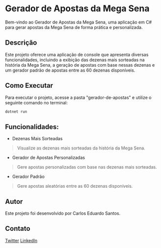 # Gerador de Apostas da Mega Sena

Bem-vindo ao Gerador de Apostas da Mega Sena, uma aplicação em C# para gerar apostas da Mega Sena de forma prática e personalizada.

## Descrição
Este projeto oferece uma aplicação de console que apresenta diversas funcionalidades, incluindo a exibição das dezenas mais sorteadas na história da Mega Sena, a geração de apostas com base nessas dezenas e um gerador padrão de apostas entre as 60 dezenas disponíveis.

## Como Executar
Para executar o projeto, acesse a pasta "gerador-de-apostas" e utilize o seguinte comando no terminal:

```bash
dotnet run
```

## Funcionalidades:

- Dezenas Mais Sorteadas
> Visualize as dezenas mais sorteadas da história da Mega Sena.

- Gerador de Apostas Personalizadas
> Gere apostas personalizadas com base nas dezenas mais sorteadas.

- Gerador Padrão
> Gere apostas aleatórias entre as 60 dezenas disponíveis.

## Autor
Este projeto foi desenvolvido por Carlos Eduardo Santos.

## Contato
[Twitter](https://twitter.com/lobotelho22)
[LinkedIn](https://www.linkedin.com/in/eduardosantos0418/)
